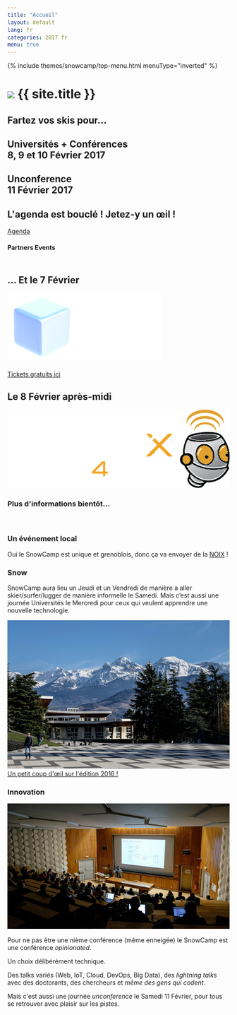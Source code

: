```yaml
---
title: "Accueil"
layout: default
lang: fr
categories: 2017 fr
menu: true
---
```

<div class="ui inverted vertical masthead center aligned segment">
  <div class="ui container">
    {% include themes/snowcamp/top-menu.html menuType="inverted" %}
  </div>

  <div class="ui text container">
    <h1 class="ui inverted header logo">
    <img class="ui tiny center aligned image" src="/assets/themes/snowcamp/skin/alpes-snow-full-illustration.png" />
      {{ site.title }}
    </h1>
    <h2>Fartez vos skis pour...</h2>
    <h2>Universités + Conférences
        <br>8, 9 et 10 Février 2017
    </h2>
    <h2>Unconference
      <br>11 Février 2017
    </h2>
    <h2>L'agenda est bouclé ! Jetez-y un œil !</h2>
    <a href="/2017/{{page.lang}}/schedule" class="ui huge primary button">Agenda <i class="right calendar icon"></i></a>
  </div>
  <h4 class="ui horizontal inverted header divider">Partners Events</h4>
  <div class="ui middle aligned center stackable grid container" style="padding-top: 5px; padding-bottom: 5px; margin-bottom: 15px">
      <div class="row centered">
        <div class="six wide column">
          <div class="ui card">
            <h2>... Et le 7 Février</h2>
            <div class="image">
              <img class="image ui medium" src="/assets/themes/snowcamp/skin/netbeans-day.png" alt="Apache NetBeans Day France">
            </div>
            <div class="content" style="margin-top: 20px">
              <i class="pointing right icon"></i><i class="pointing right icon"></i><i class="pointing right icon"></i>
              <a class="ui button" href="http://ypl.me/3ro" target="blank">Tickets gratuits ici</a>
            </div>
          </div>
        </div>
        <div class="six wide column">
          <div class="ui card">
            <h2>Le 8 Février après-midi</h2>
            <div class="image">
              <img class="image ui medium" src="/assets/themes/snowcamp/skin/devoxx4kids_logo.png" alt="Devoxx4Kids at Grenoble"/>
            </div>
            <div class="content">
              <h3>Plus d'informations bientôt...</h3>
            </div>
          </div>
        </div>
      </div>
  </div>
</div>

<div class="ui vertical stripe segment">
  <div class="ui middle aligned stackable grid container">
    <div class="row">
      <div class="eight wide column">
        <h3 class="ui header">Un événement local</h3>
        <p>Oui le SnowCamp est unique et grenoblois, donc ça va envoyer de la <a href="http://www.aoc-noixdegrenoble.com/" target="_blank">NOIX</a> !</p>
        <h3 class="ui header">Snow</h3>
        <p>SnowCamp aura lieu un Jeudi et un Vendredi de manière à aller skier/surfer/lugger de manière informelle le Samedi. Mais c’est aussi une journée Universités le Mercredi pour ceux qui veulent apprendre une nouvelle technologie.</p>
      </div>
      <div class="six wide right floated column">
          <img class="ui large bordered rounded image" src="/assets/themes/snowcamp/skin/grenoble-ujf.jpg" />
      </div>
    </div>
    <div class="row">
      <div class="center aligned column">
        <a class="ui huge button" href="/2017/{{page.lang}}/story">Un petit coup d'œil sur l'édition 2016 !</a>
      </div>
    </div>
  </div>
  <h3 class="ui horizontal header divider">
    <div>Innovation</div>
  </h3>
  <div class="ui middle aligned stackable grid container">
    <div class="row">
      <div class="six wide right floated column">
        <img class="ui large bordered rounded image" src="/assets/themes/snowcamp/skin/amphi-ujf.jpg" />
      </div>
      <div class="eight wide column">
          <p>Pour ne pas être une nième conférence (même enneigée) le SnowCamp est une conférence <em>opinionated</em>.</p>
          <p>Un choix délibérément technique.</p>
          <p>Des talks variés (Web, IoT, Cloud, DevOps, Big Data), des <em>lightning talks</em> avec des doctorants, des chercheurs et <em>même des gens qui codent</em>.</p>
          <p>Mais c'est aussi une journée <em>unconference</em> le Samedi 11 Février, pour tous se retrouver avec plaisir sur les pistes.</p>
      </div>
    </div>
  </div>
</div>

